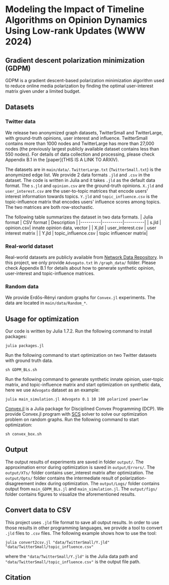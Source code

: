 
# Modeling the Impact of Timeline Algorithms on Opinion Dynamics Using Low-rank Updates (WWW 2024)

## Gradient descent polarization minimization (GDPM)
GDPM is a gradient descent-based polarization minimization algorithm used to reduce online media polarization by finding the optimal user-interest matrix given under a limited budget.

## Datasets

### Twitter data

We release two anonymized graph datasets, TwitterSmall and TwitterLarge, with ground-truth opinions, user interest and influence.  TwitterSmall contains more than 1000 nodes and TwitterLarge has more than 27,000 nodes (the previously largest publicly available dataset contains less than 550 nodes). For details of data collection and processing, please check Appendix B.1 in the [paper](THIS IS A LINK TO ARXIV).

The datasets are in `main/data/`.  `TwitterLarge.txt` (`TwitterSmall.txt`) is the anonymized edge list. We provide 2 data formats `.jld` and `.csv` in the dataset. The code is written in Julia and it takes `.jld` as the default data format. The `s.jld` and `opinion.csv` are the ground-truth opinions. `X.jld` and `user_interest.csv` are the user-to-topic matrices that encode users' interest information towards topics. `Y.jld` and `topic_influence.csv` is the topic-influence matrix that encodes users' influence scores among topics.  The two matrices are both row-stochastic.

The following table summarizes the dataset in two data formats.
| Julia format | CSV format |  Description |
|----------|----------|----------|
| s.jld | opinion.csv| innate opinion data, vector |
| X.jld | user_interest.csv | user interest matrix |
| Y.jld | topic_influence.csv | topic influencer matrix|


### Real-world dataset
Real-world datasets are publicly available from [Network Data Repository](https://networkrepository.com/). In this project, we only provide  `Advogato.txt` in `/graph_data/` folder. Please check Appendix B.1 for details about how to generate synthetic opinion, user-interest and topic-influence matrices. 

### Random data
We provide Erdős–Rényi random graphs for `Convex.jl` experiments. The data are located in `main/data/Random_*`.


## Usage for optimization

Our code is written by Julia 1.7.2. Run the following command to install packages:

`julia packages.jl`

Run the following command to start optimization on two Twitter datasets with ground truth data.

`sh GDPM_BLs.sh`


Run the following command to generate synthetic innate opinion, user-topic matrix, and topic-influence matrix and start optimization on synthetic data, here we use `Advogato` dataset as an example: 

`julia main_simulation.jl Advogato 0.1 10 100 polarized powerlaw`

[Convex.jl](https://jump.dev/Convex.jl/stable/) is a Julia package for Disciplined Convex Programming (DCP). We provide Convex.jl program with [SCS](https://jump.dev/Convex.jl/stable/solvers/) solver to solve our optimization problem on random graphs.  Run the following command to start optimization:

`sh convex_box.sh`

## Output

The output results of experiments are saved in folder `output/`. The approximation error during optimization is saved in `output/Errors/`. The `output/XTs/` folder contains user_interest matrix after optimization. The `output/Opts/` folder contains the intermediate result of polarization-disagreement index during optimization. The `output/Logs/` folder contains output from  `main_GDPM_BLs.jl` and `main_simulation.jl`. The `output/figs/` folder contains figures to visualize the aforementioned results. 

## Convert data to CSV
This project uses `.jld` file format to save all output results. In order to use those results in other programming languages,  we provide a tool to convert `.jld` files to `.csv` files. The following example shows how to use the tool:

`julia convert2csv.jl "data/TwitterSmall/Y.jld" "data/TwitterSmall/topic_influence.csv"`

where the `"data/TwitterSmall/Y.jld"` is the Julia data path and `"data/TwitterSmall/topic_influence.csv"` is the output file path.

## Citation
